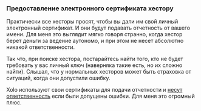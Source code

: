### Предоставление электронного сертификата хестору

Практически все хесторы просят, чтобы вы дали им свой личный электронный
сертификат. И они будут подавать отчетность от вашего имени. Для
меня это выглядит мягко говоря странно, когда хестор берет деньги за ведение
аутономо, и при этом не несет абсолютно никакой
ответственности.

Так что, при поиске хестора, постарайтесь найти того, кто не будет требовать
у вас личный ключ (наверняка такие есть, но их сложно найти).
Слышал, что у нормальных хесторов может быть страховка от ситуаций, когда они
допустили ошибку.

Xolo используют свои сертификаты для подачи отчетности и [несут ответственность](#ответственность-в-случае-ошибки) если
были допущены ошибки. Для меня это огромный плюс.
